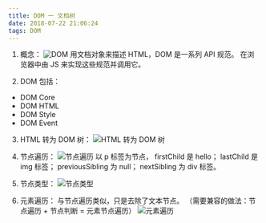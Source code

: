 ```yaml
---
title: DOM 一 文档树
date: 2018-07-22 21:06:24
tags: DOM
---
```

1. 概念：
![DOM](图1.PNG)
用文档对象来描述 HTML，DOM 是一系列 API 规范。
在浏览器中由 JS 来实现这些规范并调用它。

2. DOM 包括：
- DOM Core
- DOM HTML
- DOM Style
- DOM Event

3. HTML 转为 DOM 树：
![HTML 转为 DOM 树](图2.PNG)

4. 节点遍历：
![节点遍历](图3.PNG)
以 p 标签为节点，
firstChild 是 hello；
lastChild 是 img 标签；
previousSibling 为 null；
nextSibling 为 div 标签。

5. 节点类型：
![节点类型](图4.PNG)

6. 元素遍历：
与节点遍历类似，只是去除了文本节点。
（需要兼容的做法：节点遍历 + 节点判断 = 元素节点遍历）
![元素遍历](图5.PNG)
